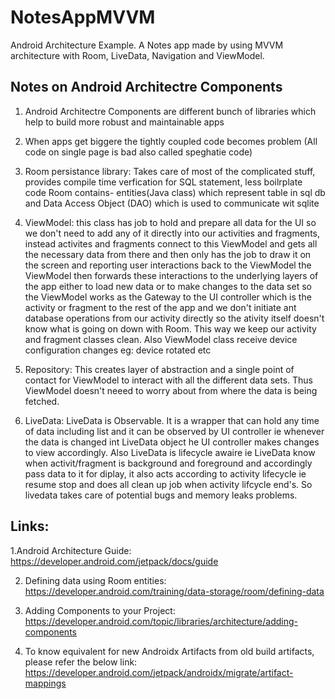 # NotesAppMVVM
Android Architecture Example. A Notes app made by using MVVM architecture with Room, LiveData, Navigation and ViewModel.

## Notes on Android Architectre Components 

1. Android Architectre Components are different bunch of libraries which help to build more robust and maintainable apps

2. When apps get biggere the tightly coupled code becomes problem (All code on single page is bad also called speghatie code)

3. Room persistance library: Takes care of most of the complicated stuff, provides compile time verfication for SQL statement, less boilrplate code
Room contains- entities(Java class) which represent table in sql db and Data Access Object (DAO)  which is used to communicate wit sqlite

4. ViewModel: this class has job to hold and prepare all data for the UI so we don't need to add any of it directly into our activities and fragments, instead activites and fragments
connect to this ViewModel and gets all the necessary data from there and then only has the job to draw it on the screen and reporting user interactions back to the ViewModel
the ViewModel then forwards these interactions to the underlying layers of the app either to load new data or to make changes to the data set so the ViewModel works as the Gateway
to the UI controller which is the activity or fragment to the rest of the app and we don't initiate ant database operations from our activity directly so the ativity itself doesn't know
what is going on down with Room. This way we keep our activity and fragment classes clean. Also ViewModel class receive device configuration changes eg: device rotated etc

5. Repository: This creates layer of abstraction and a single point of contact for ViewModel to interact with all the different data sets. Thus ViewModel doesn't neeed to worry
about from where the data is being fetched.

6. LiveData: LiveData is Observable. It is a wrapper that can hold any time of data including list and it can be observed by UI controller ie whenever the data is changed int LiveData object he UI controller
makes changes to view accordingly. Also LiveData is lifecycle awaire ie LiveData know when activit/fragment is background and foreground and accordingly pass data to it for
diplay, it also acts according to activity lifecycle ie resume stop and does all clean up job when  activity lifcycle end's. So livedata takes care of potential bugs and memory leaks problems.


## Links:

1.Android Architecture Guide: https://developer.android.com/jetpack/docs/guide

2. Defining data using Room entities: https://developer.android.com/training/data-storage/room/defining-data

3. Adding Components to your Project: https://developer.android.com/topic/libraries/architecture/adding-components

4. To know equivalent for new Androidx Artifacts from old build artifacts, please refer the below link: https://developer.android.com/jetpack/androidx/migrate/artifact-mappings
